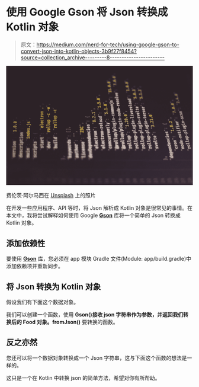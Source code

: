 # 使用 Google Gson 将 Json 转换成 Kotlin 对象

> 原文：<https://medium.com/nerd-for-tech/using-google-gson-to-convert-json-into-kotlin-objects-3b9f27f8454?source=collection_archive---------8----------------------->

![](img/58c6d55845ae44347955b553f656a4bf.png)

费伦茨·阿尔马西在 [Unsplash](/s/photos/json?utm_source=unsplash&utm_medium=referral&utm_content=creditCopyText) 上的照片

在开发一些应用程序、API 等时，将 Json 解析成 Kotlin 对象是很常见的事情。在本文中，我将尝试解释如何使用 Google [**Gson**](https://github.com/google/gson) 库将一个简单的 Json 转换成 Kotlin 对象。

## 添加依赖性

要使用 [**Gson**](https://github.com/google/gson) 库，您必须在 app 模块 Gradle 文件(Module: app/build.gradle)中添加依赖项并重新同步。

## 将 Json 转换为 Kotlin 对象

假设我们有下面这个数据对象。

我们可以创建一个函数，使用 **Gson()接收 json 字符串作为参数，并返回我们转换后的 Food 对象。fromJson()** 要转换的函数。

## 反之亦然

您还可以将一个数据对象转换成一个 Json 字符串，这与下面这个函数的想法是一样的。

这只是一个在 Kotlin 中转换 json 的简单方法，希望对你有所帮助。